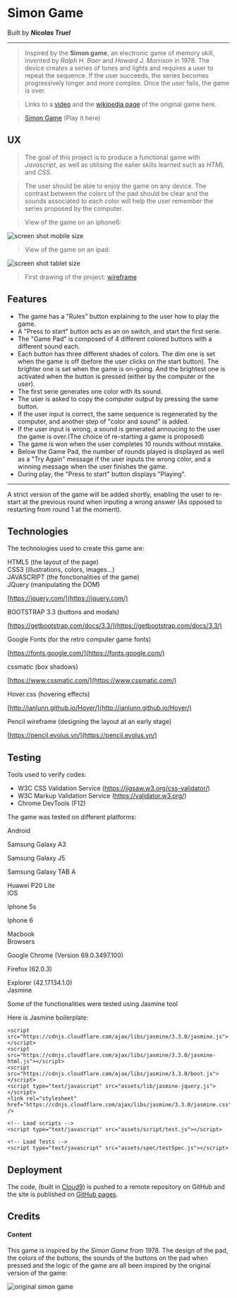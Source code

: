 # Simon Game
Built by **_Nicolas Truel_**

---
> Inspired by the __Simon game__, an electronic game of memory skill, invented by _Ralph H. Baer_ and _Howard J. Morrison_ in 1978. The device creates a series of tones and lights and requires a user to repeat the sequence. If the user succeeds, the series becomes progressively longer and more complex. Once the user fails, the game is over.

> Links to a [video](https://www.youtube.com/watch?v=1Yqj76Q4jJ4) and the [wikipedia page](https://en.wikipedia.org/wiki/Simon_(game)) of the original game here.

>[Simon Game](https://simon-game-nicktruel.c9users.io/index.html) (Play it here)

## UX
> The goal of this project is to produce a functional game with _Javascript_, as well as utilising the ealier skills learned such as _HTML_ and _CSS_.

> The user should be able to enjoy the game on any device. The contrast between the colors of the pad should be clear and the sounds associated to each color will help the user remember the series proposed by the computer.



> View of the game on an iphone6:

![screen shot mobile size](/assets/images/screen_shot1.png)

> View of the game on an ipad:

![screen shot tablet size](/assets/images/screen_shot2.png)

> First drawing of the project:  [wireframe](/assets/images/simon-wireframe.png)

## Features

* The game has a "Rules" button explaining to the user how to play the game.
* A "Press to start" button acts as an on switch, and start the first serie.
* The "Game Pad" is composed of 4 different colored buttons with a different sound each.
* Each button has three different shades of colors. The dim one is set when the game is off (before the user clicks on the start button). The brighter one is set when the game is on-going. And the brightest one is activated when the button is pressed (either by the computer or the user).
* The first serie generates one color with its sound.
* The user is asked to copy the computer output by pressing the same button.
* If the user input is correct, the same sequence is regenerated by the computer, and another step of "color and sound" is added.
* If the user input is wrong, a sound is generated annoucing to the user the game is over.(The choice of re-starting a game is proposed)
* The game is won when the user completes 10 rounds without mistake.
* Below the Game Pad, the number of rounds played is displayed as well as a "Try Again" message if the user inputs the wrong color, and a winning message when the user finishes the game.
* During play, the "Press to start" button displays "Playing".

___
A strict version of the game will be added shortly, enabling the user to re-start at the previous round when inputing a wrong answer (As opposed to restarting from round 1 at the moment).

## Technologies
The technologies used to create this game are:
<dl>
  <dt>HTML5 (the layout of the page)</dt>
  <dt>CSS3 (illustrations, colors, images...)</dt>
  <dt>JAVASCRIPT (the fonctionalities of the game)</dt>
  <dt>JQuery (manipulating the DOM)</dt>
  
  [https://jquery.com/](https://jquery.com/)
  <dt>BOOTSTRAP 3.3 (buttons and modals)</dt>
  
  [https://getbootstrap.com/docs/3.3/](https://getbootstrap.com/docs/3.3/)
  <dt>Google Fonts (for the retro computer game fonts)</dt>
  
  [https://fonts.google.com/](https://fonts.google.com/)
  <dt>cssmatic (box shadows)</dt>
  
  [https://www.cssmatic.com/](https://www.cssmatic.com/)
  <dt>Hover.css (hovering effects)</dt>
  
  [http://ianlunn.github.io/Hover/](http://ianlunn.github.io/Hover/)
  <dt>Pencil wireframe (designing the layout at an early stage)</dt>
  
  [https://pencil.evolus.vn/](https://pencil.evolus.vn/)
</dl>

## Testing
Tools used to verify codes:
* W3C CSS Validation Service (https://jigsaw.w3.org/css-validator/)
* W3C Markup Validation Service (https://validator.w3.org/)
* Chrome DevTools (F12)

The game was tested on different platforms:
<dl>
 <dt>Android</dt>
 <dl>Samsung Galaxy A3
 <dl>Samsung Galaxy J5
 <dl>Samsung Galaxy TAB A
 <dl>Huawei P20 Lite
 <dt>IOS</dt>
 <dl>Iphone 5s
 <dl>Iphone 6
 <dl>Macbook
 <dt>Browsers</dt>
 <dl>Google Chrome (Version 69.0.3497.100)
 <dl>Firefox (62.0.3)
 <dl>Explorer (42.17134.1.0)
 <dt>Jasmine</dt>
 <dl>Some of the functionalities were tested using Jasmine tool
 <dl>Here is Jasmine boilerplate:
 <dt>
 
    <script src="https://cdnjs.cloudflare.com/ajax/libs/jasmine/3.3.0/jasmine.js"></script>
    <script src="https://cdnjs.cloudflare.com/ajax/libs/jasmine/3.3.0/jasmine-html.js"></script>
    <script src="https://cdnjs.cloudflare.com/ajax/libs/jasmine/3.3.0/boot.js"></script>
    <script type="text/javascript" src="assets/lib/jasmine-jquery.js"></script>
    <link rel="stylesheet" href="https://cdnjs.cloudflare.com/ajax/libs/jasmine/3.3.0/jasmine.css" />
    
    <!-- Load scripts -->
    <script type="text/javascript" src="assets/script/test.js"></script>
    
    <!-- Load Tests -->
    <script type="text/javascript" src="assets/spec/testSpec.js"></script>
</dl>



## Deployment
The code, (built in [Cloud9](https://ide.c9.io/nicktruel/simon_game)) is pushed to a remote repository on GitHub and the site is published on  [GitHub pages](https://nicktruel.github.io/simon-game/).

## Credits

#### Content
This game is inspired by the _Simon Game_ from 1978. The design of the pad, the colors of the buttons, the sounds of the buttons on the pad when pressed and the logic of the game are all been inspired by the original version of the game:

![original simon game](/assets/images/simon-original.jpg)
